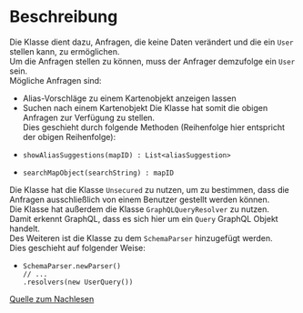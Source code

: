 # Beschreibung

Die Klasse dient dazu, Anfragen, die keine Daten verändert und die ein `User` stellen kann, zu ermöglichen. \
Um die Anfragen stellen zu können, muss der Anfrager demzufolge ein `User` sein. \
Mögliche Anfragen sind:
  - Alias-Vorschläge zu einem Kartenobjekt anzeigen lassen
  - Suchen nach einem Kartenobjekt
Die Klasse hat somit die obigen Anfragen zur Verfügung zu stellen. \
Dies geschieht durch folgende Methoden (Reihenfolge hier entspricht der obigen Reihenfolge):
  - ```
    showAliasSuggestions(mapID) : List<aliasSuggestion>
    ```
  - ```
    searchMapObject(searchString) : mapID
    ```
Die Klasse hat die Klasse `Unsecured` zu nutzen, um zu bestimmen, dass die Anfragen ausschließlich von einem Benutzer gestellt werden können. \
Die Klasse hat außerdem die Klasse `GraphQLQueryResolver` zu nutzen. \
Damit erkennt GraphQL, dass es sich hier um ein `Query` GraphQL Objekt handelt. \
Des Weiteren ist die Klasse zu dem `SchemaParser` hinzugefügt werden. \
Dies geschieht auf folgender Weise:
  - ```
    SchemaParser.newParser()
    // ...
    .resolvers(new UserQuery())
    ```
[Quelle zum Nachlesen](https://www.graphql-java-kickstart.com/tools/schema-definition/)

